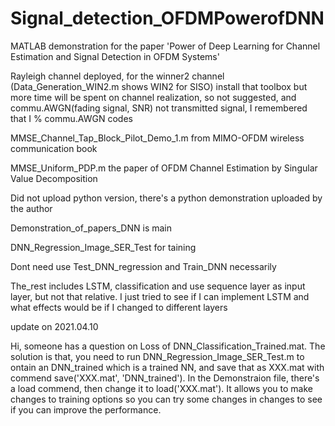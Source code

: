 # Signal_detection_OFDMPowerofDNN
MATLAB demonstration for the paper 'Power of Deep Learning for Channel Estimation and Signal Detection in OFDM Systems'

Rayleigh channel deployed, for the winner2 channel (Data_Generation_WIN2.m shows WIN2 for SISO) install that toolbox but more time will be spent on channel realization, so not suggested, and commu.AWGN(fading signal, SNR) not transmitted signal, I remembered that I % commu.AWGN codes

MMSE_Channel_Tap_Block_Pilot_Demo_1.m from MIMO-OFDM wireless communication book

MMSE_Uniform_PDP.m the paper of OFDM Channel Estimation by Singular Value Decomposition

Did not upload python version, there's a python demonstration uploaded by the author

Demonstration_of_papers_DNN is main

DNN_Regression_Image_SER_Test for taining

Dont need use Test_DNN_regression and Train_DNN necessarily

The_rest includes LSTM, classification and use sequence layer as input layer, but not that relative. I just tried to see if I can implement LSTM and what effects would be if I changed to different layers

update on 2021.04.10

Hi, someone has a question on Loss of DNN_Classification_Trained.mat. The solution is that, you need to run DNN_Regression_Image_SER_Test.m to ontain an DNN_trained which is a trained NN, and save that as XXX.mat with commend save('XXX.mat', 'DNN_trained'). In the Demonstraion file, there's a load commend, then change it to load('XXX.mat'). It allows you to make changes to training options so you can try some changes in changes to see if you can improve the performance.
